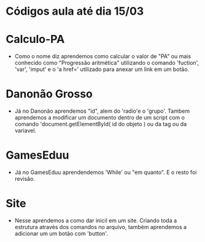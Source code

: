 # Códigos aula até dia 15/03

# Calculo-PA

  * Como o nome diz aprendemos como calcular o valor de "PA" ou mais conhecido como "Progressão aritmética" utilizando o comando 'fuction', 'var', 'imput' e o 'a href=' utilizado  para anexar um link em um botão.

# Danonão Grosso

  * Já no Danonão aprendemos "id", alem do 'radio'e o 'grupo'. Tambem aprendemos a modificar um documento dentro de um script com o comando 'document.getElementById( id do objeto ) ou da tag ou da variavel.

# GamesEduu

 * Já no GamesEduu aprendendemos 'While' ou "em quanto". E o resto foi revisão.

# Site

 * Nesse aprendemos a como dar inicil em um site. Criando toda a estrutura através dos comandos no arquivo, também aprendemos a adicionar um um botão com 'button'.
